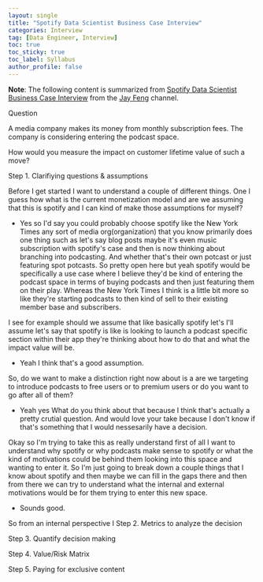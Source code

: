 ```yaml
---
layout: single
title: "Spotify Data Scientist Business Case Interview"
categories: Interview
tag: [Data Engineer, Interview]
toc: true
toc_sticky: true
toc_label: Syllabus
author_profile: false
---
```


**Note**: The following content is summarized from [Spotify Data Scientist Business Case Interview](https://youtu.be/ALSU1nZaxBo) from the [Jay Feng](https://www.youtube.com/@iqjayfeng) channel.

Question

A media company makes its money from monthly subscription fees. The company is considering entering the podcast space.

How would you measure the impact on customer lifetime value of such a move?

Step 1. Clarifiying questions & assumptions

Before I get started I want to understand a couple of different things. One I guess how what is the current monetization model and are we assuming that this is spotify and I can kind of make those assumptions for myself?

- Yes so I'd say you could probably choose spotify like the New York Times any sort of media org(organization) that you know primarily does one thing such as let's say blog posts maybe it's even music subscription with spotify's case and then is now thinking about branching into podcasting. And whether that's their own potcast or just featuring spot potcasts. So pretty open here but yeah spotify would be specifically a use case where I believe they'd be kind of entering the podcast space in terms of buying podcasts and then just featuring them on their play. Whereas the New York Times I think is a little bit more so like they're starting podcasts to then kind of sell to their existing member base and subscribers.

I see for example should we assume that like basically spotify let's I'll assume let's say that spotify is like is looking to launch a podcast specific section within their app they're thinking about how to do that and what the impact value will be.

- Yeah I think that's a good assumption.

So, do we want to make a distinction right now about is a are we targeting to introduce podcasts to free users or to premium users or do you want to go after all of them?

- Yeah yes What do you think about that because I think that's actually a pretty crutial question. And would love your take because I don't know if that's something that I would nessesarily have a decision.

Okay so I'm trying to take this as really understand first of all I want to understand why spotify or why podcasts make sense to spotify or what the kind of motivations could be behind them looking into this space and wanting to enter it. So I'm just going to break down a couple things that I know about spotify and then maybe we can fill in the gaps there and then from there we can try to understand what the internal and external motivations would be for them trying to enter this new space.

- Sounds good.

So from an internal perspective I
Step 2. Metrics to analyze the decision

Step 3. Quantify decision making

Step 4. Value/Risk Matrix

Step 5. Paying for exclusive content
